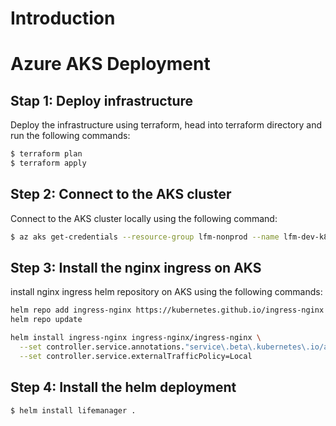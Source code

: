 # Introduction

# Azure AKS Deployment
## Stap 1: Deploy infrastructure
Deploy the infrastructure using terraform, head into terraform directory and run the following commands:
```bash
$ terraform plan
$ terraform apply
```

## Step 2: Connect to the AKS cluster
Connect to the AKS cluster locally using the following command:
```bash
$ az aks get-credentials --resource-group lfm-nonprod --name lfm-dev-k8s --overwrite-existing
```

## Step 3: Install the nginx ingress on AKS
install nginx ingress helm repository on AKS using the following commands:
```bash
helm repo add ingress-nginx https://kubernetes.github.io/ingress-nginx
helm repo update

helm install ingress-nginx ingress-nginx/ingress-nginx \
  --set controller.service.annotations."service\.beta\.kubernetes\.io/azure-load-balancer-health-probe-request-path"=/healthz \
  --set controller.service.externalTrafficPolicy=Local
```

## Step 4: Install the helm deployment
```bash
$ helm install lifemanager .
```
